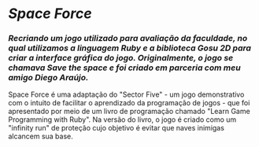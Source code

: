 # *Space Force*

### *Recriando um jogo utilizado para avaliação da faculdade, no qual utilizamos a linguagem Ruby e a biblioteca Gosu 2D para criar a interface gráfica do jogo. Originalmente, o jogo se chamava Save the space e foi criado em parceria com meu amigo Diego Araújo.*

Space Force é uma adaptação do "Sector Five" - um jogo demonstrativo com o intuito de facilitar o aprendizado da programação de jogos - que foi apresentado por meio de um livro de programação chamado "Learn Game Programming with Ruby". Na versão do livro, o jogo é criado como um "infinity run" de proteção cujo objetivo é evitar que naves inimigas alcancem sua base.
